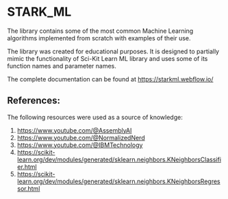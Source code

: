 # STARK_ML
The library contains some of the most common Machine Learning
algorithms implemented from scratch with examples of their use.

The library was created for educational purposes.
It is designed to partially mimic the functionality of Sci-Kit Learn ML
library and uses some of its function names and parameter names.

The complete documentation can be found at https://starkml.webflow.io/

References:
-----------

The following resources were used as a source of knowledge:

1. https://www.youtube.com/@AssemblyAI
2. https://www.youtube.com/@NormalizedNerd
3. https://www.youtube.com/@IBMTechnology
4. https://scikit-learn.org/dev/modules/generated/sklearn.neighbors.KNeighborsClassifier.html
5. https://scikit-learn.org/dev/modules/generated/sklearn.neighbors.KNeighborsRegressor.html
